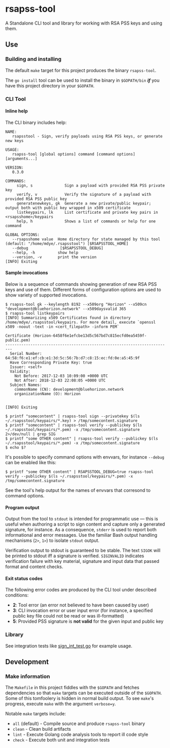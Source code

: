 # rsapss-tool

A Standalone CLI tool and library for working with RSA PSS keys and using them.

## Use

### Building and installing

The default `make` target for this project produces the binary `rsapss-tool`.

The `go install` tool can be used to install the binary in `$GOPATH/bin` _**if**_ you have this project directory in your `$GOPATH`.

### CLI Tool

#### Inline help

The CLI binary includes help:

    NAME:
       rsapsstool - Sign, verify payloads using RSA PSS keys, or generate new keys

    USAGE:
       rsapss-tool [global options] command [command options] [arguments...]

    VERSION:
       0.3.0

    COMMANDS:
         sign, s              Sign a payload with provided RSA PSS private key
         verify, v            Verify the signature of a payload with provided RSA PSS public key
         generatenewkeys, gk  Generate a new private/public keypair; output both with public key wrapped in x509 certificate
         listkeypairs, lk     List certificate and private key pairs in <rsapsshome>/keypairs
         help, h              Shows a list of commands or help for one command

    GLOBAL OPTIONS:
       --rsapsshome value  Home directory for state managed by this tool (default: "/home/mdye/.rsapsstool") [$RSAPSSTOOL_HOME]
       --debug              [$RSAPSSTOOL_DEBUG]
       --help, -h          show help
       --version, -v       print the version
    [INFO] Exiting

#### Sample invocations

 Below is a sequence of commands showing generation of new RSA PSS keys and use of them. Different forms of configuration options are used to show variety of supported invocations.

    $ rsapss-tool gk --keylength 8192 --x509org "Horizon" --x509cn "development@bluehorizon.network" --x509daysvalid 365
    $ rsapss-tool listkeypairs
    [INFO] Summarizing x509 Certificates found in directory /home/mdye/.rsapsstool/keypairs. For more detail, execute `openssl x509 -noout -text -in <cert_filepath> -inform PEM`

    Certificate (Horizon-6458f6e1efcbe13d5c567bd7c815ecfd0ea5459f-public.pem)
    -------------------------------------------------------------------------
      Serial Number: 64:58:f6:e1:ef:cb:e1:3d:5c:56:7b:d7:c8:15:ec:fd:0e:a5:45:9f
      Have Corresponding Private Key: true
      Issuer: <self>
      Validity:
        Not Before: 2017-12-03 10:09:00 +0000 UTC
        Not After: 2018-12-03 22:08:05 +0000 UTC
      Subject Names:
        commonName (CN): development@bluehorizon.network
        organizationName (O): Horizon


    [INFO] Exiting

    $ printf "somecontent" | rsapss-tool sign --privatekey $(ls ~/.rsapsstool/keypairs/*.key) > /tmp/somecontent.signature
    $ printf "somecontent" | rsapss-tool verify --publickey $(ls ~/.rsapsstool/keypairs/*.pem) -x /tmp/somecontent.signature 2>/dev/null | grep SIG
    $ printf "some OTHER content" | rsapss-tool verify --publickey $(ls ~/.rsapsstool/keypairs/*.pem) -x /tmp/somecontent.signature
    $ echo $?

It's possible to specify command options with envvars, for instance `--debug` can be enabled like this:

    $ printf "some OTHER content" | RSAPSSTOOL_DEBUG=true rsapss-tool verify --publickey $(ls ~/.rsapsstool/keypairs/*.pem) -x /tmp/somecontent.signature

See the tool's help output for the names of envvars that corresond to command options.

#### Program output

Output from the tool to `stdout` is intended for programmatic use — this is useful when authoring a script to sign content and capture only a generated signature, for instance. As a consequence, `stderr` is used to report both informational and error messages. Use the familiar Bash output handling mechanisms (`2>`, `1>`) to isolate `stdout` output.

Verification output to stdout is guaranteed to be stable. The text `SIGOK` will be printed to stdout iff a signature is verified. `SIGINVALID` indicates verification failure with key material, signature and input data that passed format and content checks.

#### Exit status codes

The following error codes are produced by the CLI tool under described conditions:

 * **2**: Tool error (an error not believed to have been caused by user)
 * **3**: CLI invocation error or user input error (for instance, a specified public key file could not be read or was ill-formatted)
 * **5**: Provided PSS signature is **not valid** for the given input and public key

### Library

See integration tests like [sign_int_test.go](sign/sign_int_test.go) for example usage.

## Development

### Make information

The `Makefile` in this project fiddles with the `$GOPATH` and fetches dependencies so that `make` targets can be executed outside of the `$GOPATH`. Some of this tomfoolery is hidden in normal build output. To see `make`'s progress, execute `make` with the argument `verbose=y`.

Notable `make` targets include:

 * `all` (default) - Compile source and produce `rsapss-tool` binary
 * `clean` - Clean build artifacts
 * `lint` - Execute Golang code analysis tools to report ill code style
 * `check` - Execute both unit and integration tests
